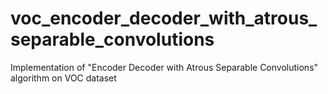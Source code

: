 # voc_encoder_decoder_with_atrous_separable_convolutions
Implementation of "Encoder Decoder with Atrous Separable Convolutions" algorithm on VOC dataset
